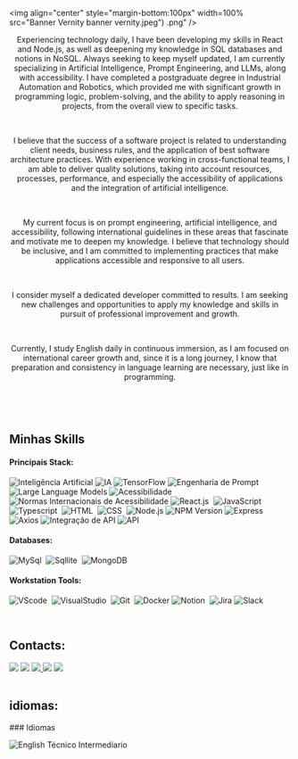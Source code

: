 
<img align="center" style="margin-bottom:100px" width=100% src="Banner Vernity banner vernity.jpeg")
.png" />
&nbsp;&nbsp;&nbsp;

<p align="center">Experiencing technology daily, I have been developing my skills in React and Node.js, as well as deepening my knowledge in SQL databases and notions in NoSQL. Always seeking to keep myself updated, I am currently specializing in Artificial Intelligence, Prompt Engineering, and LLMs, along with accessibility. I have completed a postgraduate degree in Industrial Automation and Robotics, which provided me with significant growth in programming logic, problem-solving, and the ability to apply reasoning in projects, from the overall view to specific tasks.</p>&nbsp;

<p align="center">I believe that the success of a software project is related to understanding client needs, business rules, and the application of best software architecture practices. With experience working in cross-functional teams, I am able to deliver quality solutions, taking into account resources, processes, performance, and especially the accessibility of applications and the integration of artificial intelligence.</p>&nbsp;

<p align="center">My current focus is on prompt engineering, artificial intelligence, and accessibility, following international guidelines in these areas that fascinate and motivate me to deepen my knowledge. I believe that technology should be inclusive, and I am committed to implementing practices that make applications accessible and responsive to all users.</p>&nbsp;

<p align="center">I consider myself a dedicated developer committed to results. I am seeking new challenges and opportunities to apply my knowledge and skills in pursuit of professional improvement and growth.</p>&nbsp;
<p align="center">Currently, I study English daily in continuous immersion, as I am focused on international career growth and, since it is a long journey, I know that preparation and consistency in language learning are necessary, just like in programming.</p>&nbsp;


 &nbsp;
 &nbsp;



## Minhas Skills

#### Principais Stack:
![Inteligência Artificial](https://img.shields.io/badge/Inteligência_Artificial-9C27B0?style=for-the-badge&logo=robot&logoColor=white)
![IA](https://img.shields.io/badge/IA-FF5722?style=for-the-badge&logo=brain&logoColor=white)
![TensorFlow](https://img.shields.io/badge/TensorFlow-FF6F00?style=for-the-badge&logo=tensorflow&logoColor=white)
![Engenharia de Prompt](https://img.shields.io/badge/Engenharia_de_Prompt-FF9800?style=for-the-badge&logo=command&logoColor=white)
![Large Language Models](https://img.shields.io/badge/Large_Language_Models-009688?style=for-the-badge&logo=language&logoColor=white)
![Acessibilidade](https://img.shields.io/badge/Acessibilidade-4CAF50?style=for-the-badge&logo=accessibility&logoColor=white)
![Normas Internacionais de Acessibilidade](https://img.shields.io/badge/Normas_Internacionais-2196F3?style=for-the-badge&logo=globe&logoColor=white)
![React.js](https://img.shields.io/badge/React-20232A?style=for-the-badge&logo=react&logoColor=61DAFB)&nbsp;
![JavaScript](https://img.shields.io/badge/JavaScript-F7DF1E?style=for-the-badge&logo=javascript&logoColor=black)&nbsp;
![Typescript](https://img.shields.io/badge/TypeScript-007ACC?style=for-the-badge&logo=typescript&logoColor=white)&nbsp;
![HTML](https://img.shields.io/badge/HTML5-E34F26?style=for-the-badge&logo=html5&logoColor=white)&nbsp;
![CSS](https://img.shields.io/badge/CSS3-1572B6?style=for-the-badge&logo=css3&logoColor=white)&nbsp;
![Node.js](https://img.shields.io/badge/Node.js-339933?style=for-the-badge&logo=node.js&logoColor=white)
![NPM Version](https://img.shields.io/npm/v/npm?style=for-the-badge&logo=npm&logoColor=white)
![Express](https://img.shields.io/badge/Express-000000?style=for-the-badge&logo=express&logoColor=white)
![Axios](https://img.shields.io/badge/Axios-5A29E4?style=for-the-badge&logo=axios&logoColor=white)
![Integração de API](https://img.shields.io/badge/Integração_de_API-1E90FF?style=for-the-badge&logo=api&logoColor=white)
![API](https://img.shields.io/badge/API-FF6347?style=for-the-badge&logo=api&logoColor=white)








#### Databases:

![MySql](https://img.shields.io/badge/MySQL-005C84?style=for-the-badge&logo=mysql&logoColor=white)&nbsp;
![Sqllite](https://img.shields.io/badge/SQLite-07405E?style=for-the-badge&logo=sqlite&logoColor=white)&nbsp;
![MongoDB](https://img.shields.io/badge/MongoDB-47A248?style=for-the-badge&logo=mongodb&logoColor=white)


#### Workstation Tools:


![VScode](https://img.shields.io/badge/vscode-4285F4?style=for-the-badge&logo=vscode&logoColor=white)&nbsp;
![VisualStudio](	https://img.shields.io/badge/Visual_Studio-5C2D91?style=for-the-badge&logo=visual%20studio&logoColor=white)&nbsp;
![Git](https://img.shields.io/badge/GIT-E44C30?style=for-the-badge&logo=git&logoColor=white)&nbsp;
![Docker](https://img.shields.io/badge/Docker-2496ED?style=for-the-badge&logo=docker&logoColor=white)
![Notion](https://img.shields.io/badge/Notion-000000?style=for-the-badge&logo=notion&logoColor=white)&nbsp;
![Jira](https://img.shields.io/badge/Jira-0052CC?style=for-the-badge&logo=jira&logoColor=white)
![Slack](https://img.shields.io/badge/Slack-4A154B?style=for-the-badge&logo=slack&logoColor=white)&nbsp;


&nbsp;
&nbsp;

## Contacts:

<div> 
<a href="https://www.linkedin.com/in/vanessa-rocha86/" target="_blank"><img src="https://img.shields.io/badge/-LinkedIn-%230077B5?style=for-the-badge&logo=linkedin&logoColor=white"  target="_blank"></a> 
<a href = "mailto:vanessa.cardoso@rede.ulbra.br"> <img src="https://img.shields.io/badge/-Gmail-%23333?style=for-the-badge&logo=gmail&logoColor=white" target="_blank"></a>
<a href="https://www.instagram.com/_nessa.rocha/" target="_blank"><img src="https://img.shields.io/badge/-Instagram-%23E4405F?style=for-the-badge&logo=instagram&logoColor=white">
</a>
<a href="https://www.threads.net/@_nessa.rocha" target="_blank"><img src="https://img.shields.io/badge/Threads-000000?style=for-the-badge&logo=threads&logoColor=white"  target="_blank"></a>
<a href="https://x.com/_VanessadaRocha" target="_blank"><img src="https://img.shields.io/badge/X-1DA1F2?style=for-the-badge&logo=twitter&logoColor=white"  target="_blank"></a>



</div>&nbsp;&nbsp;
 
## idiomas:
<div> 
### Idiomas

![English](https://img.shields.io/badge/English-0077B5?style=for-the-badge&logo=language&logoColor=white) Técnico Intermediario 

 
</div>&nbsp;&nbsp;

  

